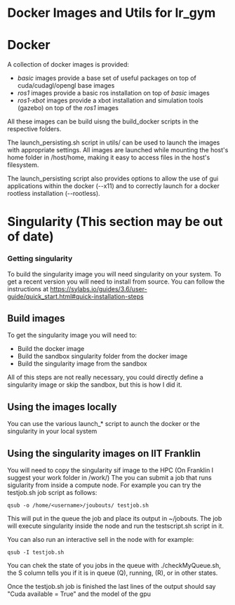 # Docker Images and Utils for lr_gym

# Docker

A collection of docker images is provided:
* *basic* images provide a base set of useful packages on top of cuda/cudagl/opengl base images
* *ros1* images provide a basic ros installation on top of *basic* images
* *ros1-xbot* images provide a xbot installation and simulation tools (gazebo) on top of the *ros1* images

All these images can be build uisng the build_docker scripts in the respective folders.

The launch_persisting.sh script in utils/ can be used to launch the images with appropriate settings.
All images are launched while mounting the host's home folder in /host/home, making it easy to access 
files in the host's filesystem.

The launch_persisting script also provides options to allow the use of gui applications within the docker (--x11)
and to correctly launch for a docker rootless installation (--rootless).

# Singularity (This section may be out of date)

### Getting singularity
To build the singularity image you will need singularity on your system.
To get a recent version you will need to install from source. You can follow the instructions at https://sylabs.io/guides/3.6/user-guide/quick_start.html#quick-installation-steps

## Build images
To get the singularity image you will need to:

 * Build the docker image
 * Build the sandbox singularity folder from the docker image
 * Build the singularity image from the sandbox

All of this steps are not really necessary, you could directly define a singularity image or skip the sandbox, but this is how I did it.


## Using the images locally
You can use the various launch_* script to aunch the docker or the singularity in your local system

## Using the singularity images on IIT Franklin
You will need to copy the singularity sif image to the HPC (On Franklin I suggest your work folder in /work/<username>)
The you can submit a job that runs sigularity from inside a compute node.
For example you can try the testjob.sh job script as follows:

```
qsub -o /home/<username>/joubouts/ testjob.sh
```

This will put in the queue the job and place its output in ~/jobouts.
The job will execute singularity inside the node and run the testscript.sh script in it.

You can also run an interactive sell in the node with for example:

```
qsub -I testjob.sh
```

You can chek the state of you jobs in the queue with ./checkMyQueue.sh, the S column tells you if it is in queue (Q), running, (R), or in other states.

Once the testjob.sh job is finished the last lines of the output should say "Cuda available = True" and the model of the gpu
